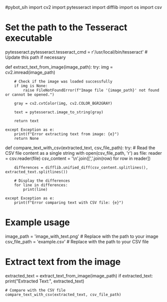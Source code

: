 #pybot_sih
import cv2
import pytesseract
import difflib
import os
import csv

# Set the path to the Tesseract executable
pytesseract.pytesseract.tesseract_cmd = r'/usr/local/bin/tesseract'  # Update this path if necessary

def extract_text_from_image(image_path):
    try:
        img = cv2.imread(image_path)

        # Check if the image was loaded successfully
        if img is None:
            raise FileNotFoundError(f"Image file '{image_path}' not found or cannot be opened.")

        gray = cv2.cvtColor(img, cv2.COLOR_BGR2GRAY)

        text = pytesseract.image_to_string(gray)

        return text

    except Exception as e:
        print(f"Error extracting text from image: {e}")
        return None

def compare_text_with_csv(extracted_text, csv_file_path):
    try:
        # Read the CSV file content as a single string
        with open(csv_file_path, 'r') as file:
            reader = csv.reader(file)
            csv_content = '\n'.join([','.join(row) for row in reader])

        differences = difflib.unified_diff(csv_content.splitlines(), extracted_text.splitlines())

        # Display the differences
        for line in differences:
            print(line)

    except Exception as e:
        print(f"Error comparing text with CSV file: {e}")

# Example usage
image_path = 'image_with_text.png'  # Replace with the path to your image
csv_file_path = 'example.csv'       # Replace with the path to your CSV file

# Extract text from the image
extracted_text = extract_text_from_image(image_path)
if extracted_text:
    print("Extracted Text:", extracted_text)

    # Compare with the CSV file
    compare_text_with_csv(extracted_text, csv_file_path)
